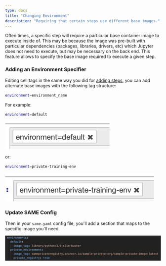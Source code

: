```yaml
---
type: docs
title: "Changing Environment"
description: "Requiring that certain steps use different base images."
---
```


Often times, a specific step will require a particular base container image to execute inside of. This may be because the image was pre-built with particular dependencies (packages, libraries, drivers, etc) which Jupyter does not need to execute, but may be necessary on the back end. This feature allows to specify the base image required to execute a given step.

### Adding an Environment Specifier

Editing cell tags in the same way you did for [adding steps](adding-steps.md), you can add alternate base images with the following tag structure:

```bash
environment=environment_name
```

For example:

```bash
environment=default
```

![Default Environment Tag](../images/environment-default.jpg)

or:

```bash
environment=private-training-env
```

![Private Environment Tag](../images/environment-private-training-env.jpg)

### Update SAME Config

Then in your `same.yaml` config file, you'll add a section that maps to the specific image you'll need.

![SAME config file contents](../images/private-environment-same-file.jpg)
